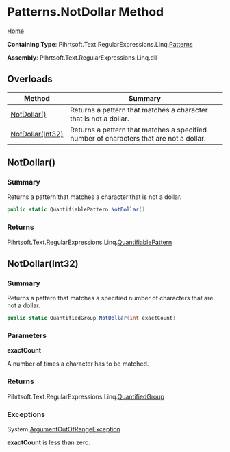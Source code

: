 # Patterns\.NotDollar Method

[Home](../../../../../../README.md)

**Containing Type**: Pihrtsoft\.Text\.RegularExpressions\.Linq\.[Patterns](../README.md)

**Assembly**: Pihrtsoft\.Text\.RegularExpressions\.Linq\.dll

## Overloads

| Method | Summary |
| ------ | ------- |
| [NotDollar()](#Pihrtsoft_Text_RegularExpressions_Linq_Patterns_NotDollar) | Returns a pattern that matches a character that is not a dollar\. |
| [NotDollar(Int32)](#Pihrtsoft_Text_RegularExpressions_Linq_Patterns_NotDollar_System_Int32_) | Returns a pattern that matches a specified number of characters that are not a dollar\. |

## NotDollar\(\) <a name="Pihrtsoft_Text_RegularExpressions_Linq_Patterns_NotDollar"></a>

### Summary

Returns a pattern that matches a character that is not a dollar\.

```csharp
public static QuantifiablePattern NotDollar()
```

### Returns

Pihrtsoft\.Text\.RegularExpressions\.Linq\.[QuantifiablePattern](../../QuantifiablePattern/README.md)

## NotDollar\(Int32\) <a name="Pihrtsoft_Text_RegularExpressions_Linq_Patterns_NotDollar_System_Int32_"></a>

### Summary

Returns a pattern that matches a specified number of characters that are not a dollar\.

```csharp
public static QuantifiedGroup NotDollar(int exactCount)
```

### Parameters

**exactCount**

A number of times a character has to be matched\.

### Returns

Pihrtsoft\.Text\.RegularExpressions\.Linq\.[QuantifiedGroup](../../QuantifiedGroup/README.md)

### Exceptions

System\.[ArgumentOutOfRangeException](https://docs.microsoft.com/en-us/dotnet/api/system.argumentoutofrangeexception)

**exactCount** is less than zero\.

